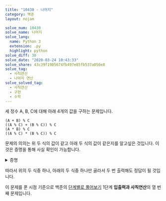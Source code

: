 ```yaml
---
title: "10430 - 나머지"
category: 백준
layout: nojam

solve_num: 10430
solve_name: 나머지
solve_lang:
  name: Python 3
  extension: .py
  highlight: python
solve_diff: 30
solve_date: "2020-03-24 10:43:33"
solve_share: 43c39f1905674fb497e85fb537a056e8
solve_tag:
  - 사칙연산
  - 나머지 연산
solve_solved_tag:
  - 사칙연산
  - 구현
  - 수학
---
```


세 정수 A, B, C에 대해 아래 4개의 값을 구하는 문제입니다.

```
(A + B) % C
((A % C) + (B % C)) % C
(A * B) % C
((A % C) * (B % C)) % C
```

문제의 의의는 위 두 식의 값이 같고 아래 두 식의 값이 같은지를 알고싶은 것입니다. 이것은 증명을 통해 사실 확인이 가능합니다.

<p><details>
<summary>증명</summary>
먼저 합의 경우입니다.

$$
\text{Let} \begin{cases}A=nC+r\\B=mC+s\end{cases} ,
\text{then} \begin{cases}A\equiv r\pmod C\\B\equiv s\pmod C\end{cases}\\
(A+B)\begin{aligned}[t]
&=(nC+r)+(mC+s)\\
&=(n+m)C+(r+s)\\
&\equiv r+s\pmod C
\end{aligned}
$$

A+B와 A를 C로 나눈 나머지(r)와 B를 C로 나눈 나머지(s)의 합은 법 C에 대하여 합동임을 알 수 있고, 따라서 두 값을 C로 나눈 나머지는 서로 같음을 알 수 있습니다.

곱의 경우도 마찬가지로 증명할 수 있습니다. A*B와 두 수를 C로 나눈 나머지의 곱이 법 C에 대해 합동임을 보이면 두 값을 C로 나눈 나머지가 같음을 알 수 있습니다.

$$
(A\times B)\begin{aligned}[t]
&=(nC+r)(mC+s)\\
&=nmC^2 +(rm+ns)C+rs\\
&\equiv rs\pmod C
\end{aligned}
$$

따라서 아래의 두 식도 같은 값을 가집니다.
</details></p>

따라서 위의 두 식중 하나, 아래의 두 식중 하나만 골라서 두 번 출력해도 정답이 될 것입니다.

이 문제를 푼 시점 기준으로 백준의 [단계별로 풀어보기](http://noj.am/p/s) 1단계 **입출력과 사칙연산**의 열 번째 문제입니다.
